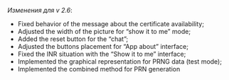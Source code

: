 _Изменения для v 2.6_:
- Fixed behavior of the message about the certificate availability;
- Adjusted the width of the picture for “show it to me” mode;
- Added the reset button for the “chat”;
- Adjusted the buttons placement for “App about” interface;
- Fixed the INR situation with the “Show it to me” interface;
- Implemented the graphical representation for PRNG data (test mode);
- Implemented the combined method for PRN generation
